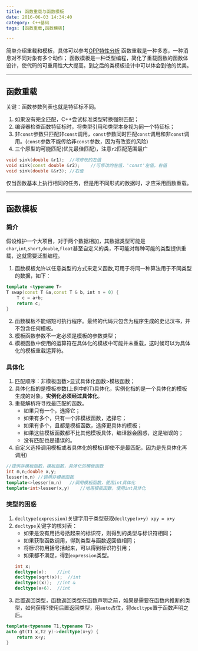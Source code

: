 ```yaml
---
title: 函数重载与函数模板
date: 2016-06-03 14:34:40
category: C++基础
tags: [函数重载,函数模板]

---
```


简单介绍重载和模板，具体可以参考[OPP特性分析](http://rylcode.cn/2016/05/21/%E4%BA%8C%E5%85%83%E8%BF%90%E7%AE%97%E7%AC%A6%E9%87%8D%E8%BD%BD%E4%B8%8E%E5%8F%8B%E5%85%83%E5%87%BD%E6%95%B0/)
函数重载是一种多态，一种消息对不同对象有多个动作；
函数模板是一种泛型编程，简化了重载函数的函数体设计，使代码的可重用性大大提高。到之后的类模板设计中可以体会到他的优美。

---

## 函数重载

关键：函数参数列表也就是特征标不同。
1. 如果没有完全匹配，C++尝试标准类型转换强制匹配；
2. 编译器检查函数特征标时，将类型引用和类型本身视为同一个特征标；
3. 非`const`参数只匹配非`const`调用，`const`参数同时匹配`const`调用和非`const`调用。(`const`参数不能传给非`const`参数，因为有改变的风险)
4. 三个原型的可能匹配(优先最佳匹配)，注意`r2`匹配范围最广
```C++
void sink(double &r1);	//可修改的左值
void sink(const double &r2);	//可修改的左值，'const'左值，右值
void sink(double &&r3);	//右值
```

仅当函数基本上执行相同的任务，但是用不同形式的数据时，才应采用函数重载。

---

## 函数模板

### 简介
假设维护一个大项目，对于两个数据相加，其数据类型可能是`char`,`int`,`short`,`double`,`float`甚至自定义的类，不可能对每种可能的类型提供重载，这就需要泛型编程。

1. 函数模板允许以任意类型的方式来定义函数,可用于将同一种算法用于不同类型的数据，如下：
```C++
template <typename T>
T swap(const T &a,const T & b，int n = 0) {
	T c = a+b;
	return c;
}
```
2. 函数模板不能缩短可执行程序。最终的代码只包含为程序生成的史记汉书，并不包含任何模板。
3. 模板函数参数不一定必须是模板的参数类型；
4. 模板函数中使用的运算符在具体化的模板中可能并未重载，这时候可以为具体化的模板重载运算符。


### 具体化
1. 匹配顺序：非模板函数>显式具体化函数>模板函数；
2. 具体化指的是模板参数(上例中的T)具体化，实例化指的是一个具体化的模板生成的对象。**实例化必须经过具体化**。
3. 重载解析将寻找最匹配的函数。
	+ 如果只有一个，选择它；
	+ 如果有多个，只有一个非模板函数，选择它；
	+ 如果有多个，且都是模板函数，选择更具体的模板；
	+ 如果这些模板函数都不比其他模板具体，编译器会困惑，这是错误的；
	+ 没有匹配也是错误的。
4. 自定义选择调用模板或者具体化的模板(即使不是最匹配，因为是先具体化再调用)
```C++
//提供非模板函数，模板函数，具体化的模板函数
int m,n;double x,y;
lesser(m,n)	//调用非模板函数
template<>lesser(m,n)	//调用模板函数，使用int具体化
template<int>lesser(x,y)	//地用模板函数，使用int具体化
```

### 类型的困惑
1. `decltype(expression)`关键字用于类型获取`decltype(x+y) xpy = x+y`
2. `decltype`关键字的核对表：
	+ 如果是没有用括号括起来的标识符，则得到的类型与标识符相同；
	+ 如果获取函数调用，得到类型与函数返回值相同；
	+ 将标识符用括号括起来，可以得到标识符引用；
	+ 如果都不满足，得到`expression`类型。
	```C++
	int x;
	decltype(x);	//int
	decltype(sqrt(x));	//int
	decltype((x));	//int &
	decltype(x+6).	//int
	```
3. 后置返回类型，函数返回类型在函数声明之前，如果是需要在函数内推断的类型，如何获得?使用后置返回类型，用`auto`占位，将`decltype`置于函数声明之后。
```C++
template<typename T1,typename T2>
auto gt(T1 x,T2 y)->decltype(x+y) {
	return x+y;
}
```